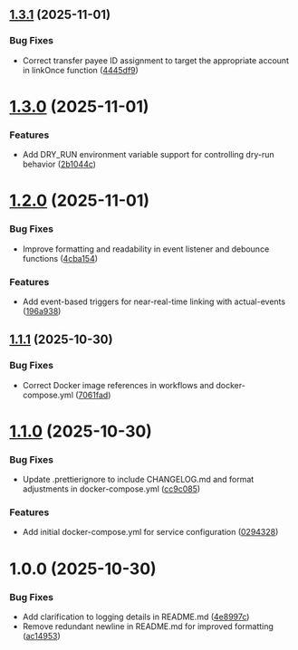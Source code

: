 ## [1.3.1](https://github.com/rjlee/actual-tx-linker/compare/v1.3.0...v1.3.1) (2025-11-01)


### Bug Fixes

* Correct transfer payee ID assignment to target the appropriate account in linkOnce function ([4445df9](https://github.com/rjlee/actual-tx-linker/commit/4445df95417052ff98c2051a5133e69303f3df9e))

# [1.3.0](https://github.com/rjlee/actual-tx-linker/compare/v1.2.0...v1.3.0) (2025-11-01)


### Features

* Add DRY_RUN environment variable support for controlling dry-run behavior ([2b1044c](https://github.com/rjlee/actual-tx-linker/commit/2b1044c72a9d345f9b9dfd7141d1515865059903))

# [1.2.0](https://github.com/rjlee/actual-tx-linker/compare/v1.1.1...v1.2.0) (2025-11-01)


### Bug Fixes

* Improve formatting and readability in event listener and debounce functions ([4cba154](https://github.com/rjlee/actual-tx-linker/commit/4cba154abc36a3c3396528a46e898ef567d52bca))


### Features

* Add event-based triggers for near-real-time linking with actual-events ([196a938](https://github.com/rjlee/actual-tx-linker/commit/196a9387fa894e30d97c8c409787ca6aaaa4c011))

## [1.1.1](https://github.com/rjlee/actual-tx-linker/compare/v1.1.0...v1.1.1) (2025-10-30)


### Bug Fixes

* Correct Docker image references in workflows and docker-compose.yml ([7061fad](https://github.com/rjlee/actual-tx-linker/commit/7061fad2bbb115ead68134a4579d36791ef1373a))

# [1.1.0](https://github.com/rjlee/actual-tx-linker/compare/v1.0.0...v1.1.0) (2025-10-30)


### Bug Fixes

* Update .prettierignore to include CHANGELOG.md and format adjustments in docker-compose.yml ([cc9c085](https://github.com/rjlee/actual-tx-linker/commit/cc9c0856381ea693416f38a41a6605e93198290d))


### Features

* Add initial docker-compose.yml for service configuration ([0294328](https://github.com/rjlee/actual-tx-linker/commit/02943283ccac9efeb33c7532e06f22423705bb07))

# 1.0.0 (2025-10-30)

### Bug Fixes

- Add clarification to logging details in README.md ([4e8997c](https://github.com/rjlee/actual-tx-linker/commit/4e8997c6938a2d528b8434b5694f3b3c55fe48e5))
- Remove redundant newline in README.md for improved formatting ([ac14953](https://github.com/rjlee/actual-tx-linker/commit/ac14953e83223a2e9814de2b7fbaf9f5064cd74a))
